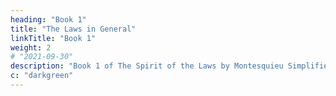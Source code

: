 ```yaml
---
heading: "Book 1"
title: "The Laws in General"
linkTitle: "Book 1"
weight: 2
# "2021-09-30"
description: "Book 1 of The Spirit of the Laws by Montesquieu Simplified"
c: "darkgreen"
---
```

